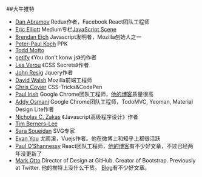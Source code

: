 ##大牛推特

+ [Dan Abramov](https://twitter.com/dan_abramov) Redux作者，Facebook React团队工程师
+ [Eric Elliott](https://twitter.com/_ericelliott) Medium专栏[JavaScript Scene](https://medium.com/javascript-scene)
+ [Brendan Eich](https://twitter.com/BrendanEich) Javascript发明者，Mozilla创始人之一
+ [Peter-Paul Koch](https://twitter.com/ppk) PPK
+ [Todd Motto](https://twitter.com/toddmotto)
+ [getify](https://twitter.com/getify) 《You don't konw js》的作者
+ [Lea Verou](https://twitter.com/LeaVerou) 《CSS Secrets》作者
+ [John Resig](https://twitter.com/jeresig) Jquery作者
+ [David Walsh](https://twitter.com/davidwalshblog) Mozilla前端工程师
+ [Chris Coyier](https://twitter.com/chriscoyier) CSS-Tricks&CodePen
+ [Paul Irish](https://twitter.com/paul_irish) Google Chrome团队工程师，[他的博客](http://paulirish.com)质量很高
+ [Addy Osmani](https://twitter.com/addyosmani) Google Chrome团队工程师，TodoMVC, Yeoman, Material Design Lite作者
+ [Nicholas C. Zakas](https://twitter.com/slicknet) 《Javascript高级程序设计》作者
+ [Tim Berners-Lee](https://twitter.com/timberners_lee)
+ [Sara Soueidan](https://twitter.com/SaraSoueidan) SVG专家
+ [Evan You](https://twitter.com/youyuxi) 尤雨溪，Vuejs作者。他在微博上和知乎上都很活跃
+ [Paul O’Shannessy](https://twitter.com/zpao) React团队工程师，[他的博客](http://zpao.com/posts/)有不少好文章，不过已经两年没更新了
+ [Mark Otto](https://twitter.com/mdo) Director of Design at GitHub. Creator of Bootstrap. Previously at Twitter. 他的推特上没什么干货。 [Blog](http://markdotto.com)有不少好文章。